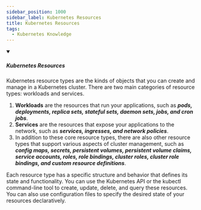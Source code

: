 ```yaml
---
sidebar_position: 1000
sidebar_label: Kubernetes Resources
title: Kubernetes Resources
tags:
  - Kubernetes Knowledge
---
```


<!-- https://brandfolder.com/workbench/extract-text-from-image -->
<!-- ![for root](/img/interviews/angular/forroot.png) -->

<details open>
<summary><h5>Kubernetes Resources</h5></summary>

Kubernetes resource types are the kinds of objects that you can create and manage in a Kubernetes cluster. There are two main categories of resource types: workloads and services. 

1. **Workloads** are the resources that run your applications, such as ***pods, deployments, replica sets, stateful sets, daemon sets, jobs, and cron jobs***. 
2. **Services** are the resources that expose your applications to the network, such as ***services, ingresses, and network policies***. 
3. In addition to these core resource types, there are also other resource types that support various aspects of cluster management, such as ***config maps, secrets, persistent volumes, persistent volume claims, service accounts, roles, role bindings, cluster roles, cluster role bindings, and custom resource definitions***.

Each resource type has a specific structure and behavior that defines its state and functionality. You can use the Kubernetes API or the kubectl command-line tool to create, update, delete, and query these resources. You can also use configuration files to specify the desired state of your resources declaratively.

</details>
